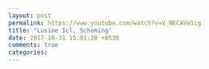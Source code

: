 ```yaml
---
layout: post
permalink: https://www.youtube.com/watch?v=V_NECAVe1ig
title: "Lusine Icl, Scheming"
date: 2017-10-31 15:01:20 +0530
comments: true
categories: 
---
```

